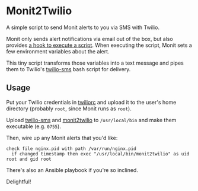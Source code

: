# Monit2Twilio

A simple script to send Monit alerts to you via SMS with Twilio.

Monit only sends alert notifications via email out of the box, but also provides [a hook to execute a script](https://mmonit.com/monit/documentation/monit.html#action).  When executing the script, Monit sets a few environment variables about the alert.

This tiny script transforms those variables into a text message and pipes them to Twilio's [twilio-sms](https://www.twilio.com/labs/bash/sms) bash script for delivery.


## Usage

Put your Twilio credentials in [twiliorc](twiliorc) and upload it to the user's home directory (probably `root`, since Monit runs as `root`).

Upload [twilio-sms](twilio-sms.sh) and [monit2twilio](monit2twilio.sh) to `/usr/local/bin` and make them executable (e.g. `0755`).

Then, wire up any Monit alerts that you'd like:

    check file nginx.pid with path /var/run/nginx.pid
      if changed timestamp then exec "/usr/local/bin/monit2twilio" as uid root and gid root

There's also an Ansible playbook if you're so inclined.

Delightful!
